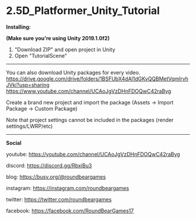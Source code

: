 # 2.5D_Platformer_Unity_Tutorial

**Installing:**

**(Make sure you're using Unity 2019.1.0f2)**

1. "Download ZIP" and open project in Unity
2. Open "TutorialScene"

----

You can also download Unity packages for every video.
https://drive.google.com/drive/folders/1BSFUbX4dAl1dGKvQQBMetVqmlrvhJVki?usp=sharing
https://www.youtube.com/channel/UCAoJgVzDHnFDOQwC42raByg

Create a brand new project and import the package
(Assets -> Import Package -> Custom Package)

Note that project settings cannot be included in the packages (render settings/LWRP/etc)

----

**Social**

youtube: https://youtube.com/channel/UCAoJgVzDHnFDOQwC42raByg

discord: https://discord.gg/RbxjBu3

blog: https://busy.org/@roundbeargames

instagram: https://instagram.com/roundbeargames

twitter: https://twitter.com/roundbeargames

facebook: https://facebook.com/RoundBearGames17
